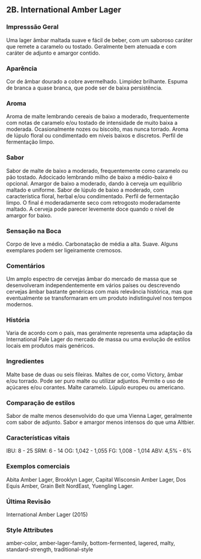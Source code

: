 ## 2B. International Amber Lager

### Impresssão Geral

Uma lager âmbar maltada suave e fácil de beber, com um saboroso caráter que remete a caramelo ou tostado. Geralmente bem atenuada e com caráter de adjunto e amargor contido.

### Aparência

Cor de âmbar dourado a cobre avermelhado. Limpidez brilhante. Espuma de branca a quase branca, que pode ser de baixa persistência.

### Aroma

Aroma de malte lembrando cereais de baixo a moderado, frequentemente com notas de caramelo e/ou tostado de intensidade de muito baixa a moderada. Ocasionalmente nozes ou biscoito, mas nunca torrado. Aroma de lúpulo floral ou condimentado em níveis baixos e discretos. Perfil de fermentação limpo.

### Sabor

Sabor de malte de baixo a moderado, frequentemente como caramelo ou pão tostado. Adocicado lembrando milho de baixo a médio-baixo é opcional. Amargor de baixo a moderado, dando à cerveja um equilíbrio maltado e uniforme. Sabor de lúpulo de baixo a moderado, com característica floral, herbal e/ou condimentado. Perfil de fermentação limpo. O final é moderadamente seco com retrogosto moderadamente maltado. A cerveja pode parecer levemente doce quando o nível de amargor for baixo.

### Sensação na Boca

Corpo de leve a médio. Carbonatação de média a alta. Suave. Alguns exemplares podem ser ligeiramente cremosos.

### Comentários

Um amplo espectro de cervejas âmbar do mercado de massa que se desenvolveram independentemente em vários países ou descrevendo cervejas âmbar bastante genéricas com mais relevância histórica, mas que eventualmente se transformaram em um produto indistinguível nos tempos modernos.

### História

Varia de acordo com o país, mas geralmente representa uma adaptação da International Pale Lager do mercado de massa ou uma evolução de estilos locais em produtos mais genéricos.

### Ingredientes

Malte base de duas ou seis fileiras. Maltes de cor, como Victory, âmbar e/ou torrado. Pode ser puro malte ou utilizar adjuntos. Permite o uso de açúcares e/ou corantes. Malte caramelo. Lúpulo europeu ou americano.

### Comparação de estilos

Sabor de malte menos desenvolvido do que uma Vienna Lager, geralmente com sabor de adjunto. Sabor e amargor menos intensos do que uma Altbier.

### Características vitais

IBU: 8 - 25
SRM: 6 - 14
OG: 1,042 - 1,055
FG: 1,008 - 1,014
ABV: 4,5% - 6%

### Exemplos comerciais

Abita Amber Lager, Brooklyn Lager, Capital Wisconsin Amber Lager, Dos Equis Amber, Grain Belt NordEast, Yuengling Lager.

### Última Revisão

International Amber Lager (2015)

### Style Attributes

amber-color, amber-lager-family, bottom-fermented, lagered, malty, standard-strength, traditional-style


